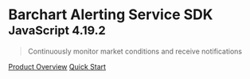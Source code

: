 # Barchart Alerting Service SDK <small>JavaScript 4.19.2</small>

> Continuously monitor market conditions and receive notifications

[Product Overview](/content/product_overview)
[Quick Start](/content/quick_start)